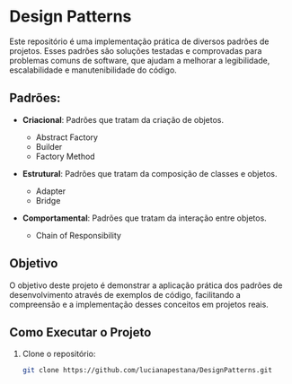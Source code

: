 # Design Patterns

Este repositório é uma implementação prática de diversos padrões de projetos. Esses padrões são soluções testadas e comprovadas para problemas comuns de software, que ajudam a melhorar a legibilidade, escalabilidade e manutenibilidade do código.

## Padrões:

- **Criacional**: Padrões que tratam da criação de objetos.
  - Abstract Factory
  - Builder
  - Factory Method

- **Estrutural**: Padrões que tratam da composição de classes e objetos.
  - Adapter
  - Bridge

- **Comportamental**: Padrões que tratam da interação entre objetos.
  - Chain of Responsibility

## Objetivo

O objetivo deste projeto é demonstrar a aplicação prática dos padrões de desenvolvimento através de exemplos de código, facilitando a compreensão e a implementação desses conceitos em projetos reais.

## Como Executar o Projeto

1. Clone o repositório:
   ```bash
   git clone https://github.com/lucianapestana/DesignPatterns.git
